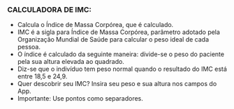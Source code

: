 ### CALCULADORA DE IMC:

- Calcula o Índice de Massa Corpórea, que é calculado. 
- IMC é a sigla para Índice de Massa Corpórea, parâmetro adotado pela Organização Mundial de Saúde para calcular o peso ideal de cada pessoa.
- O índice é calculado da seguinte maneira: divide-se o peso do paciente pela sua altura elevada ao quadrado.
- Diz-se que o indivíduo tem peso normal quando o resultado do IMC está entre 18,5 e 24,9.
- Quer descobrir seu IMC? Insira seu peso e sua altura nos campos do App.
- Importante: Use pontos como separadores.
